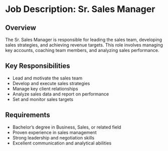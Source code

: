 # Job Description: Sr. Sales Manager

## Overview

The Sr. Sales Manager is responsible for leading the sales team, developing sales strategies, and achieving revenue targets. This role involves managing key accounts, coaching team members, and analyzing sales performance.

## Key Responsibilities

- Lead and motivate the sales team
- Develop and execute sales strategies
- Manage key client relationships
- Analyze sales data and report on performance
- Set and monitor sales targets

## Requirements

- Bachelor’s degree in Business, Sales, or related field
- Proven experience in sales management
- Strong leadership and negotiation skills
- Excellent communication and analytical abilities
